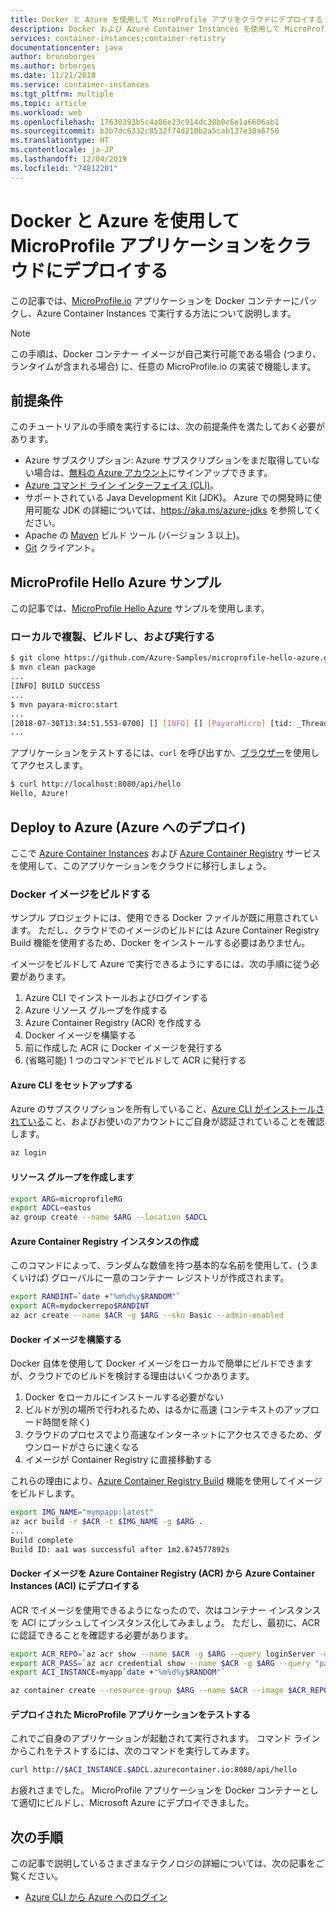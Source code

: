 ```yaml
---
title: Docker と Azure を使用して MicroProfile アプリをクラウドにデプロイする
description: Docker および Azure Container Instances を使用して MicroProfile アプリをクラウドにデプロイする方法について説明します。
services: container-instances;container-retistry
documentationcenter: java
author: brunoborges
ms.author: brborges
ms.date: 11/21/2018
ms.service: container-instances
ms.tgt_pltfrm: multiple
ms.topic: article
ms.workload: web
ms.openlocfilehash: 17630393b5c4a86e23c914dc38b0c6e1a6606ab1
ms.sourcegitcommit: b3b7dc6332c0532f74d210b2a5cab137e38a6750
ms.translationtype: HT
ms.contentlocale: ja-JP
ms.lasthandoff: 12/04/2019
ms.locfileid: "74812201"
---
```

# <a name="deploy-a-microprofile-application-to-the-cloud-with-docker-and-azure"></a>Docker と Azure を使用して MicroProfile アプリケーションをクラウドにデプロイする

この記事では、[MicroProfile.io] アプリケーションを Docker コンテナーにパックし、Azure Container Instances で実行する方法について説明します。

> [!NOTE]
>
> この手順は、Docker コンテナー イメージが自己実行可能である場合 (つまり、ランタイムが含まれる場合) に、任意の MicroProfile.io の実装で機能します。

## <a name="prerequisites"></a>前提条件

このチュートリアルの手順を実行するには、次の前提条件を満たしておく必要があります。

* Azure サブスクリプション: Azure サブスクリプションをまだ取得していない場合は、[無料の Azure アカウント]にサインアップできます。
* [Azure コマンド ライン インターフェイス (CLI)]。
* サポートされている Java Development Kit (JDK)。 Azure での開発時に使用可能な JDK の詳細については、<https://aka.ms/azure-jdks> を参照してください。
* Apache の [Maven] ビルド ツール (バージョン 3 以上)。
* [Git] クライアント。

## <a name="microprofile-hello-azure-sample"></a>MicroProfile Hello Azure サンプル

この記事では、[MicroProfile Hello Azure](https://github.com/azure-samples/microprofile-hello-azure) サンプルを使用します。

### <a name="clone-build-and-run-locally"></a>ローカルで複製、ビルドし、および実行する

```bash
$ git clone https://github.com/Azure-Samples/microprofile-hello-azure.git
$ mvn clean package
...
[INFO] BUILD SUCCESS
...
$ mvn payara-micro:start
...
[2018-07-30T13:34:51.553-0700] [] [INFO] [] [PayaraMicro] [tid: _ThreadID=1 _ThreadName=main] [timeMillis: 1532982891553] [levelValue: 800] Payara Micro  5.182 #badassmicrofish (build 303) ready in 10,304 (ms)
...
```

アプリケーションをテストするには、`curl` を呼び出すか、[ブラウザー](http://localhost:8080/api/hello)を使用してアクセスします。

```bash
$ curl http://localhost:8080/api/hello
Hello, Azure!
```

## <a name="deploy-to-azure"></a>Deploy to Azure (Azure へのデプロイ)

ここで [Azure Container Instances] および [Azure Container Registry] サービスを使用して、このアプリケーションをクラウドに移行しましょう。

### <a name="build-a-docker-image"></a>Docker イメージをビルドする

サンプル プロジェクトには、使用できる Docker ファイルが既に用意されています。 ただし、クラウドでのイメージのビルドには Azure Container Registry Build 機能を使用するため、Docker をインストールする必要はありません。

イメージをビルドして Azure で実行できるようにするには、次の手順に従う必要があります。

1. Azure CLI でインストールおよびログインする
1. Azure リソース グループを作成する
1. Azure Container Registry (ACR) を作成する
1. Docker イメージを構築する
1. 前に作成した ACR に Docker イメージを発行する
1. (省略可能) 1 つのコマンドでビルドして ACR に発行する


#### <a name="set-up-azure-cli"></a>Azure CLI をセットアップする

Azure のサブスクリプションを所有していること、[Azure CLI がインストールされている](https://docs.microsoft.com/cli/azure/install-azure-cli?view=azure-cli-latest)こと、およびお使いのアカウントにご自身が認証されていることを確認します。

```bash
az login
```

#### <a name="create-a-resource-group"></a>リソース グループを作成します

```bash
export ARG=microprofileRG
export ADCL=eastus
az group create --name $ARG --location $ADCL
```

#### <a name="create-an-azure-container-registry-instance"></a>Azure Container Registry インスタンスの作成

このコマンドによって、ランダムな数値を持つ基本的な名前を使用して、(うまくいけば) グローバルに一意のコンテナー レジストリが作成されます。

```bash
export RANDINT=`date +"%m%d%y$RANDOM"`
export ACR=mydockerrepo$RANDINT
az acr create --name $ACR -g $ARG --sku Basic --admin-enabled
```

#### <a name="build-the-docker-image"></a>Docker イメージを構築する

Docker 自体を使用して Docker イメージをローカルで簡単にビルドできますが、クラウドでのビルドを検討する理由はいくつかあります。

1. Docker をローカルにインストールする必要がない
1. ビルドが別の場所で行われるため、はるかに高速 (コンテキストのアップロード時間を除く)
1. クラウドのプロセスでより高速なインターネットにアクセスできるため、ダウンロードがさらに速くなる
1. イメージが Container Registry に直接移動する

これらの理由により、[Azure Container Registry Build] 機能を使用してイメージをビルドします。

```bash
export IMG_NAME="mympapp:latest"
az acr build -r $ACR -t $IMG_NAME -g $ARG .
...
Build complete
Build ID: aa1 was successful after 1m2.674577892s
```

#### <a name="deploy-docker-image-from-azure-container-registry-acr-into-container-instances-aci"></a>Docker イメージを Azure Container Registry (ACR) から Azure Container Instances (ACI) にデプロイする

ACR でイメージを使用できるようになったので、次はコンテナー インスタンスを ACI にプッシュしてインスタンス化してみましょう。 ただし、最初に、ACR に認証できることを確認する必要があります。

```bash
export ACR_REPO=`az acr show --name $ACR -g $ARG --query loginServer -o tsv`
export ACR_PASS=`az acr credential show --name $ACR -g $ARG --query "passwords[0].value" -o tsv`
export ACI_INSTANCE=myapp`date +"%m%d%y$RANDOM"`

az container create --resource-group $ARG --name $ACR --image $ACR_REPO/$IMG_NAME --cpu 1 --memory 1 --registry-login-server $ACR_REPO --registry-username $ACR --registry-password $ACR_PASS --dns-name-label $ACI_INSTANCE --ports 8080
```

#### <a name="test-your-deployed-microprofile-application"></a>デプロイされた MicroProfile アプリケーションをテストする

これでご自身のアプリケーションが起動されて実行されます。 コマンド ラインからこれをテストするには、次のコマンドを実行してみます。

```bash
curl http://$ACI_INSTANCE.$ADCL.azurecontainer.io:8080/api/hello
````

お疲れさまでした。 MicroProfile アプリケーションを Docker コンテナーとして適切にビルドし、Microsoft Azure にデプロイできました。

## <a name="next-steps"></a>次の手順

この記事で説明しているさまざまなテクノロジの詳細については、次の記事をご覧ください。

* [Azure CLI から Azure へのログイン](/azure/xplat-cli-connect)

<!-- URL List -->

[Azure Container Registry Build]: https://docs.microsoft.com/azure/container-registry/container-registry-build-overview
[MicroProfile.io]: https://microprofile.io
[Azure コマンド ライン インターフェイス (CLI)]: /cli/azure/overview
[Azure for Java Developers]: https://docs.microsoft.com/azure/java/
[Azure portal]: https://portal.azure.com/
[無料の Azure アカウント]: https://azure.microsoft.com/pricing/free-trial/
[Git]: https://github.com/
[Maven]: http://maven.apache.org/
[Java Development Kit (JDK)]: https://aka.ms/azure-jdks
<!-- http://www.oracle.com/technetwork/java/javase/downloads/ -->
[Azure Container Instances]: https://docs.microsoft.com/azure/container-instances/
[Azure Container Registry]:  https://docs.microsoft.com/azure/container-registry